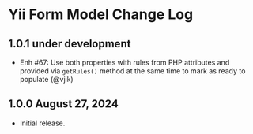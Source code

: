 # Yii Form Model Change Log

## 1.0.1 under development

- Enh #67: Use both properties with rules from PHP attributes and provided via `getRules()` method at the same time 
  to mark as ready to populate (@vjik)

## 1.0.0 August 27, 2024

- Initial release.
